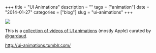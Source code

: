 +++
title = "UI Animations"
description = ""
tags = ["animation"]
date = "2014-01-27"
categories = ["blog"]
slug = "ui-animations"
+++



  <div class="notebook-screenshot"><a href="http://ui-animations.tumblr.com/"><img src="//media.konigi.com/bluga/wt52e6e5d0206f1_large.jpg"/></a></div><p>This is a <a href="http://ui-animations.tumblr.com/">collection of videos of UI animations</a> (mostly Apple) curated by <a href="https://twitter.com/gardaud">@gardaud</a>.</p>

    
  <a href="http://ui-animations.tumblr.com/">http://ui-animations.tumblr.com/</a>
